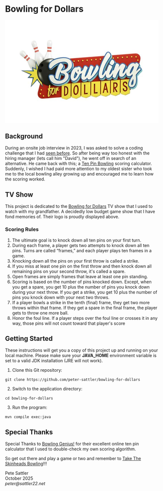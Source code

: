 # Bowling for Dollars
![Bowling for Dollars TV Show Logo](/images/bowling-for-dollars-tv-show-logo.jpg)

## Background

During an onsite job interview in 2023, I was asked to solve a coding challenge that I had 
[seen before](http://github.com/peter-sattler/ancient-text-translator/blob/main/README.md). So after being way too honest with the hiring manager (lets call him "David"), he went off in search of
an alternative. He came back with this; a [Ten Pin Bowling](https://en.m.wikipedia.org/wiki/Tenpin_bowling) scoring calculator. Suddenly, I 
wished I had paid more attention to my oldest sister who took me to the local bowling alley growing up and 
encouraged me to learn how the scoring worked.

## TV Show

This project is dedicated to the [Bowling for Dollars](https://en.m.wikipedia.org/wiki/Bowling_for_Dollars) TV show that I used to watch with my grandfather. A decidedly 
low budget game show that I have fond memories of. Their logo is proudly displayed above.

### Scoring Rules

1. The ultimate goal is to knock down all ten pins on your first turn.
2. During each frame, a player gets two attempts to knock down all ten pins. Turns are called “frames,” and 
each player plays ten frames in a game.
3. Knocking down all the pins on your first throw is called a strike.
4. If you miss at least one pin on the first throw and then knock down all remaining pins on your second throw, it's 
called a spare.
5. Open frames are simply frames that leave at least one pin standing.
6. Scoring is based on the number of pins knocked down. Except, when you get a spare, you get 10 plus the number of 
   pins you knock down during your next throw. If you get a strike, you get 10 plus the number of pins you knock down
   with your next two throws.
7. If a player bowls a strike in the tenth (final) frame, they get two more throws within that frame. If they get a
   spare in the final frame, the player gets to throw one more ball.
8. Honor the foul line. If a player steps over the foul line or crosses it in any way, those pins will not count 
   toward that player's score

## Getting Started

These instructions will get you a copy of this project up and running on your local machine. Please make sure 
your __JAVA_HOME__ environment variable is set to a valid JDK installation (JRE will not work).

1. Clone this Git repository:
```text
git clone https://github.com/peter-sattler/bowling-for-dollars
```
2. Switch to the application directory:
```text
cd bowling-for-dollars
```
3. Run the program:
```text
mvn compile exec:java
```

## Special Thanks

Special Thanks to [Bowling Genius!](https://bowlinggenius.com) for their excellent online ten pin calculator that I used to double-check my 
own scoring algorithm.

So get out there and play a game or two and remember to [Take The Skinheads Bowling](https://youtu.be/DlX1cQU8rxI?si=9gq_WCLXm3B-Vwha)!!!

Pete Sattler  
October 2025  
_peter@sattler22.net_  
